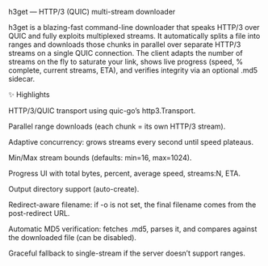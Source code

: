 h3get — HTTP/3 (QUIC) multi-stream downloader

h3get is a blazing-fast command-line downloader that speaks HTTP/3 over QUIC and fully exploits multiplexed streams. It automatically splits a file into ranges and downloads those chunks in parallel over separate HTTP/3 streams on a single QUIC connection. The client adapts the number of streams on the fly to saturate your link, shows live progress (speed, % complete, current streams, ETA), and verifies integrity via an optional .md5 sidecar.

✨ Highlights

HTTP/3/QUIC transport using quic-go’s http3.Transport.

Parallel range downloads (each chunk = its own HTTP/3 stream).

Adaptive concurrency: grows streams every second until speed plateaus.

Min/Max stream bounds (defaults: min=16, max=1024).

Progress UI with total bytes, percent, average speed, streams:N, ETA.

Output directory support (auto-create).

Redirect-aware filename: if -o is not set, the final filename comes from the post-redirect URL.

Automatic MD5 verification: fetches <URL>.md5, parses it, and compares against the downloaded file (can be disabled).

Graceful fallback to single-stream if the server doesn’t support ranges.
